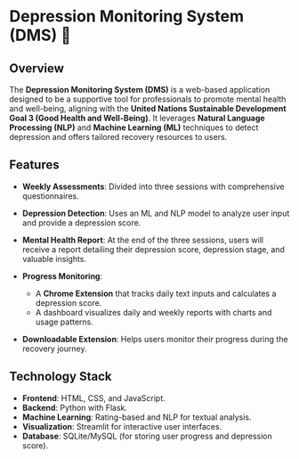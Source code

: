 # Depression Monitoring System (DMS) 🌟

## Overview  
The **Depression Monitoring System (DMS)** is a web-based application designed to be a supportive tool for professionals to promote mental health and well-being, aligning with the **United Nations Sustainable Development Goal 3 (Good Health and Well-Being)**. It leverages **Natural Language Processing (NLP)** and **Machine Learning (ML)** techniques to detect depression and offers tailored recovery resources to users.

## Features  
- **Weekly Assessments**: Divided into three sessions with comprehensive questionnaires.  
- **Depression Detection**: Uses an ML and NLP model to analyze user input and provide a depression score.  
- **Mental Health Report**: At the end of the three sessions, users will receive a report detailing their depression score, depression stage, and valuable insights. 
- **Progress Monitoring**:  
  - A **Chrome Extension** that tracks daily text inputs and calculates a depression score.
  - A dashboard visualizes daily and weekly reports with charts and usage patterns.

- **Downloadable Extension**: Helps users monitor their progress during the recovery journey.

## Technology Stack  
- **Frontend**: HTML, CSS, and JavaScript.  
- **Backend**: Python with Flask.  
- **Machine Learning**: Rating-based and NLP for textual analysis.  
- **Visualization**: Streamlit for interactive user interfaces.  
- **Database**: SQLite/MySQL (for storing user progress and depression score).  

